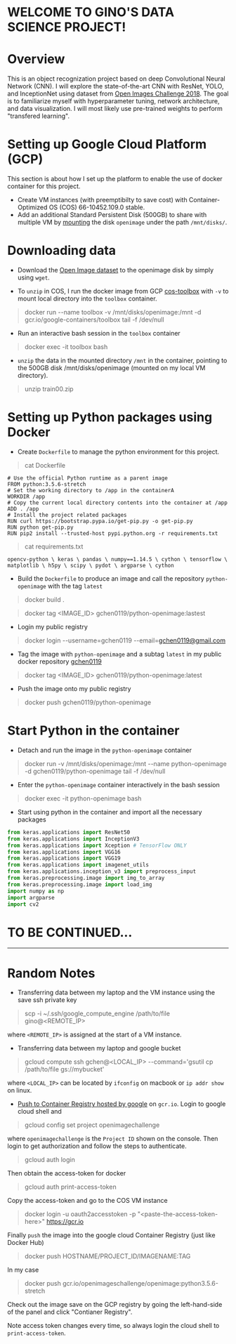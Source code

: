 
# WELCOME TO GINO'S DATA SCIENCE PROJECT!

# Overview
This is an object recognization project based on deep Convolutional Neural Network (CNN). I will explore the state-of-the-art CNN with ResNet, YOLO, and InceptionNet using dataset from [Open Images Challenge 2018](https://storage.googleapis.com/openimages/web/index.html). The goal is to familiarize myself with hyperparameter tuning, network architecture, and data visualization. I will most likely use pre-trained weights to perform "transfered learning".

# Setting up Google Cloud Platform (GCP)
This section is about how I set up the platform to enable the use of docker container for this project. 
* Create VM instances (with preemptibilty to save cost) with Container-Optimized OS (COS) 66-10452.109.0 stable. 
* Add an additional Standard Persistent Disk (500GB) to share with multiple VM by [mounting](https://cloud.google.com/compute/docs/disks/add-persistent-disk#create_disk) the disk `openimage` under the path `/mnt/disks/`.

# Downloading data 
* Download the [Open Image dataset](https://www.figure-eight.com/dataset/open-images-annotated-with-bounding-boxes/) to the openimage disk by simply using `wget`.

* To `unzip` in COS, I run the docker image from GCP [cos-toolbox](gcr.io/google-containers/toolbox) with `-v` to mount local directory into the `toolbox` container.

> docker run --name toolbox -v /mnt/disks/openimage:/mnt -d gcr.io/google-containers/toolbox tail -f /dev/null

* Run an interactive bash session in the `toolbox` container

> docker exec -it toolbox bash

* `unzip` the data in the mounted directory `/mnt` in the container, pointing to the 500GB disk /mnt/disks/openimage (mounted on my local VM directory).

> unzip train00.zip

# Setting up Python packages using Docker
*  Create `Dockerfile` to manage the python environment for this project. 

> cat Dockerfile

```
# Use the official Python runtime as a parent image
FROM python:3.5.6-stretch
# Set the working directory to /app in the containerA
WORKDIR /app
# Copy the current local directory contents into the container at /app
ADD . /app
# Install the project related packages
RUN curl https://bootstrap.pypa.io/get-pip.py -o get-pip.py
RUN python get-pip.py
RUN pip2 install --trusted-host pypi.python.org -r requirements.txt
```

> cat requirements.txt

```
opencv-python \ keras \ pandas \ numpy==1.14.5 \ cython \ tensorflow \ matplotlib \ h5py \ scipy \ pydot \ argparse \ cython
```

* Build the `Dockerfile` to produce an image and call the repository `python-openimage` with the tag `latest`

> docker build .

> docker tag <IMAGE_ID> gchen0119/python-openimage:lastest 

* Login my public registry 

> docker  login --username=gchen0119 \-\-email=gchen0119@gmail.com

* Tag the image with `python-openimage` and a subtag `latest` in my public docker repository [gchen0119](https://hub.docker.com/r/gchen0119) 

> docker tag <IMAGE_ID> gchen0119/python-openimage:latest

* Push the image onto my public registry

> docker push gchen0119/python-openimage

# Start Python in the container

* Detach and run the image in the `python-openimage` container

> docker run -v /mnt/disks/openimage:/mnt --name python-openimage -d gchen0119/python-openimage tail -f /dev/null

* Enter the `python-openimage` container interactively in the bash session

> docker exec -it python-openimage bash

* Start using python in the container and import all the necessary packages


```python
from keras.applications import ResNet50
from keras.applications import InceptionV3
from keras.applications import Xception # TensorFlow ONLY
from keras.applications import VGG16
from keras.applications import VGG19
from keras.applications import imagenet_utils
from keras.applications.inception_v3 import preprocess_input
from keras.preprocessing.image import img_to_array
from keras.preprocessing.image import load_img
import numpy as np
import argparse
import cv2
```

# TO BE CONTINUED...
--------------------------------------------------------------------------------------
# Random Notes
* Transferring data between my laptop and the VM instance using the save ssh private key

> scp -i ~/.ssh/google_compute_engine /path/to/file gino@<REMOTE_IP>

where `<REMOTE_IP>` is assigned at the start of a VM instance.

* Transferring data between my laptop and google bucket 

> gcloud compute ssh gchen@<LOCAL_IP> --command='gsutil cp /path/to/file gs://mybucket' 

where `<LOCAL_IP>` can be located by `ifconfig` on macbook or `ip addr show` on linux.

* [Push to Container Registry hosted by google](https://cloud.google.com/container-registry/docs/pushing-and-pulling#pushing_an_image_to_a_registry) 
on `gcr.io`. Login to google cloud shell and 

> gcloud config set project openimagechallenge 

where `openimagechallenge` is the `Project ID` shown on the console. 
Then login to get authorization and follow the steps to authenticate.

> gcloud auth login

Then obtain the access-token for docker

> gcloud auth print-access-token

Copy the access-token and go to the COS VM instance

> docker login -u oauth2accesstoken -p "<paste-the-access-token-here\>" https://gcr.io

Finally `push` the image into the google cloud Container Registry (just like Docker Hub)

> docker push HOSTNAME/PROJECT_ID/IMAGENAME:TAG

In my case

> docker push gcr.io/openimageschallenge/openimage:python3.5.6-stretch

Check out the image save on the GCP registry by going the left-hand-side of the panel and click "Contianer Registry".

Note access token changes every time, so always login the cloud shell to `print-access-token`.

